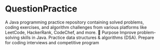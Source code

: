 # QuestionPractice
A Java programming practice repository containing solved problems, coding exercises, and algorithm challenges from various platforms like LeetCode, HackerRank, CodeChef, and more.  📌 Purpose Improve problem-solving skills in Java.  Practice data structures &amp; algorithms (DSA).  Prepare for coding interviews and competitive program
